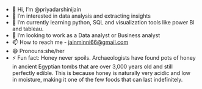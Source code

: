 - 👋 Hi, I’m @priyadarshinijain
- 👀 I’m interested in data analysis and extracting insights 
- 🌱 I’m currently learning python, SQL and visualization tools like power BI and tableau.
- 💞️ I’m looking to work as a Data analyst or Business analyst
- 📫 How to reach me - jainminni66@gmail.com
- 😄 Pronouns:she/her
- ⚡ Fun fact:  Honey never spoils. Archaeologists have found pots of honey in ancient Egyptian tombs that are over 3,000 years old and still perfectly edible.
                This is because honey is naturally very acidic and low in moisture, making it one of the few foods that can last indefinitely.

<!---
priyadarshinijain/priyadarshinijain is a ✨ special ✨ repository because its `README.md` (this file) appears on your GitHub profile.
You can click the Preview link to take a look at your changes.
--->

